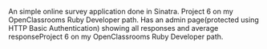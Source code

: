 An simple online survey application done in Sinatra. Project 6 on my OpenClassrooms Ruby Developer path. Has an admin page(protected using HTTP Basic Authentication) showing all responses and average responseProject 6 on my OpenClassrooms Ruby Developer path.

